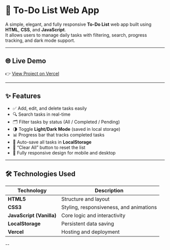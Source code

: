 # 📝 To-Do List Web App

A simple, elegant, and fully responsive **To-Do List** web app built using **HTML**, **CSS**, and **JavaScript**.  
It allows users to manage daily tasks with filtering, search, progress tracking, and dark mode support.

---

## 🌐 Live Demo

👉 [View Project on Vercel](https://to-do-list-psi-eight-21.vercel.app/)

---

## ✨ Features

- ✅ Add, edit, and delete tasks easily  
- 🔍 Search tasks in real-time  
- 🗂 Filter tasks by status (All / Completed / Pending)  
- 🌗 Toggle **Light/Dark Mode** (saved in local storage)  
- 📊 Progress bar that tracks completed tasks  
- 💾 Auto-save all tasks in **LocalStorage**  
- 🧹 “Clear All” button to reset the list  
- 📱 Fully responsive design for mobile and desktop  

---

## 🛠️ Technologies Used

| Technology | Description |
|-------------|-------------|
| **HTML5** | Structure and layout |
| **CSS3** | Styling, responsiveness, and animations |
| **JavaScript (Vanilla)** | Core logic and interactivity |
| **LocalStorage** | Persistent data saving |
| **Vercel** | Hosting and deployment |
--
